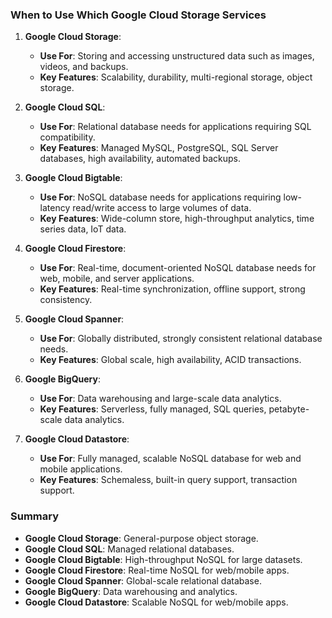 ### When to Use Which Google Cloud Storage Services

1. **Google Cloud Storage**:
   - **Use For**: Storing and accessing unstructured data such as images, videos, and backups.
   - **Key Features**: Scalability, durability, multi-regional storage, object storage.

2. **Google Cloud SQL**:
   - **Use For**: Relational database needs for applications requiring SQL compatibility.
   - **Key Features**: Managed MySQL, PostgreSQL, SQL Server databases, high availability, automated backups.

3. **Google Cloud Bigtable**:
   - **Use For**: NoSQL database needs for applications requiring low-latency read/write access to large volumes of data.
   - **Key Features**: Wide-column store, high-throughput analytics, time series data, IoT data.

4. **Google Cloud Firestore**:
   - **Use For**: Real-time, document-oriented NoSQL database needs for web, mobile, and server applications.
   - **Key Features**: Real-time synchronization, offline support, strong consistency.

5. **Google Cloud Spanner**:
   - **Use For**: Globally distributed, strongly consistent relational database needs.
   - **Key Features**: Global scale, high availability, ACID transactions.

6. **Google BigQuery**:
   - **Use For**: Data warehousing and large-scale data analytics.
   - **Key Features**: Serverless, fully managed, SQL queries, petabyte-scale data analytics.

7. **Google Cloud Datastore**:
   - **Use For**: Fully managed, scalable NoSQL database for web and mobile applications.
   - **Key Features**: Schemaless, built-in query support, transaction support.

### Summary

- **Google Cloud Storage**: General-purpose object storage.
- **Google Cloud SQL**: Managed relational databases.
- **Google Cloud Bigtable**: High-throughput NoSQL for large datasets.
- **Google Cloud Firestore**: Real-time NoSQL for web/mobile apps.
- **Google Cloud Spanner**: Global-scale relational database.
- **Google BigQuery**: Data warehousing and analytics.
- **Google Cloud Datastore**: Scalable NoSQL for web/mobile apps.
